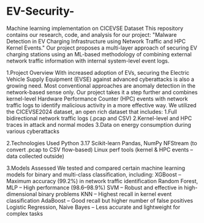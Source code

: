 # EV-Security-
Machine learning implementation on CICEVSE Dataset
This repository contains our research, code, and analysis for our project: "Malware Detection in EV Charging Infrastructure using Network Traffic and HPC Kernel Events." Our project proposes a multi-layer approach of securing EV charging stations using an ML-based methodology of combining external network traffic information with internal system-level event logs.

1.Project Overview
With increased adoption of EVs, securing the Electric Vehicle Supply Equipment (EVSE) against advanced cyberattacks is also a growing need. Most conventional approaches are anomaly detection in the network-based sense only. Our project takes it a step further and combines kernel-level Hardware Performance Counter (HPC) events with network traffic logs to identify malicious activity in a more effective way.
We utilized the CICEVSE2024 dataset, an open rich dataset that includes:
1.Full bidirectional network traffic logs (.pcap and CSV)
2.Kernel-level and HPC traces in attack and normal modes
3.Data on energy consumption during various cyberattacks

2.Technologies Used
  Python 3.17
  Scikit-learn
  Pandas, NumPy
  NFStream (to convert .pcap to CSV flow-based)
  Linux perf tools (kernel & HPC events – data collected outside)

3.Models Assessed
We tested and compared certain machine learning models for binary and multi-class classification, including:
  XGBoost – Maximum accuracy (99.2%) in network traffic identification
  Random Forest, MLP – High performance (98.6–98.9%)
  SVM – Robust and effective in high-dimensional binary problems
  KNN – Highest recall in kernel event classification
  AdaBoost – Good recall but higher number of false positives
  Logistic Regression, Naive Bayes – Less accurate and lightweight for complex tasks
